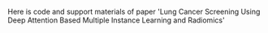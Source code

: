 Here is code and support materials of paper 'Lung Cancer Screening Using Deep Attention Based Multiple Instance Learning and Radiomics'